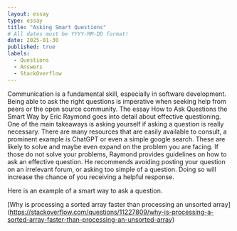 ```yaml
---
layout: essay
type: essay
title: "Asking Smart Questions"
# All dates must be YYYY-MM-DD format!
date: 2025-01-30
published: true
labels:
  - Questions
  - Answers
  - StackOverflow
---
```


Communication is a fundamental skill, especially in software development. Being able to ask the right questions is imperative when seeking help from peers or the open source community. The essay How to Ask Questions the Smart Way by Eric Raymond goes into detail about effective questioning. One of the main takeaways is asking yourself if asking a question is really necessary. There are many resources that are easily available to consult, a prominent example is ChatGPT or even a simple google search. These are likely to solve and maybe even expand on the problem you are facing. If those do not solve your problems, Raymond provides guidelines on how to ask an effective question. He recommends avoiding posting your question on an irrelevant forum, or asking too simple of a question. Doing so will increase the chance of you receiving a helpful response. 

Here is an example of a smart way to ask a question. 

[Why is processing a sorted array faster than processing an unsorted array] (https://stackoverflow.com/questions/11227809/why-is-processing-a-sorted-array-faster-than-processing-an-unsorted-array)

